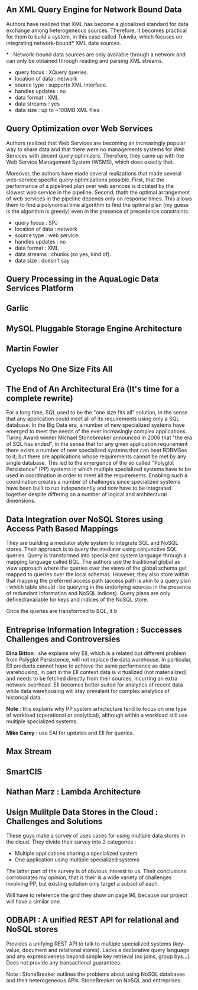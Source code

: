 ## An XML Query Engine for Network Bound Data

Authors have realized that XML has become a globalized standard for data exchange among heterogeneous sources. Therefore, it becomes practical for them to build a system, in this case called Tukwila, which focuses on integrating network-bound* XML data sources.

\* : Network-bound data sources are only available through a network and can only be obtained through reading and parsing XML streams.

 - query focus : XQuery queries.
 - location of data : network
 - source type : supports XML interface.
 - handles updates : no
 - data format : XML
 - data streams : yes
 - data size : up to ~100MB XML files

## Query Optimization over Web Services

Authors realized that Web Services are becoming an increasingly popular way to share data and that there were no managements systems for Web Services with decent query optimizers. Therefore, they came up with the Web Service Management System (WSMS), which does exactly that.

Moreover, the authors have made several realizations that made several web-service specific query optimizations possible. First, that the performance of a pipelined plan over web services is dictated by the slowest web service in the pipeline. Second, thath the optimal arrangement of web services in the pipeline depends only on response times. This allows them to find a polynomial time algorithm to find the optimal plan (my guess is the algorithm is greedy) even in the presence of precedence constraints.

 - query focus : SPJ
 - location of data : network
 - source type : web service
 - handles updates : no
 - data format : XML
 - data streams : chunks (so yes, kind of).
 - data size : doesn't say

## Query Processing in the AquaLogic Data Services Platform

## Garlic

## MySQL Pluggable Storage Engine Architecture

## Martin Fowler

## Cyclops No One Size Fits All

## The End of An Architectural Era (It's time for a complete rewrite)

For a long time, SQL used to be the "one size fits all" solution, in the sense that any application could meet all of its requirements using only a SQL database. In the Big Data era, a number of new specialized systems have emerged to meet the needs of the ever increasingly complex applications. Turing Award winner Michael Stonebreaker announced in 2006 that "the era of SQL has ended", in the sense that for any given application requirement there exists a number of new specialized systems that can beat RDBMSes to it; but there are applications whose requirements cannot be met by any single database. This led to the emergence of the so called "Polyglot Persistence" (PP) systems in which multiple specialized systems have to be used in coordination in order to meet all the requirements. Enabling such a coordination creates a number of challenges since specialized systems have been built to run independently and now have to be integrated together despite differing on a number of logical and architectural dimensions.

## Data Integration over NoSQL Stores using Access Path Based Mappings

They are building a mediator style system to integrate SQL and NoSQL stores. Their approach is to query the mediator using conjunctive SQL queries. Query is transformed into specialized system language through a mapping language called BQL. The authors use the traditional global as view approach where the queries over the views of the global schema get mapped to queries over the local schemas. However, they also store within that mapping the preferred access path (access path is akin to a query plan : which table should i be querying in the underlying sources in the presence of redundant information and NoSQL indices). Query plans are only defined/available for keys and indices of the NoSQL store. 

Once the queries are transformed to BQL, it b

## Entreprise Information Integration : Successes Challenges and Controversies

**Dina Bitton** : she explains why EII, which is a related but different problem from Polyglot Persistence, will not replace the data warehouse. In particular, EII products cannot hope to achieve the same performance as data warehousing, in part in the EII context data is virtualized (not materialized) and needs to be fetched directly from their sources, incurring an extra network overhead. EII becomes better suited for analytics of recent data while data warehousing will stay prevalent for complex analytics of historical data.

**Note** : this explains why PP system arhictecture tend to focus on one type of workload (operational or analytical), although within a workload still use multiple specialized systems.

**Mike Carey** : use EAI for updates and EII for queries.

## Max Stream

## SmartCIS

## Nathan Marz : Lambda Architecture

## Usign Mulitple Data Stores in the Cloud : Challenges and Solutions

These guys make a survey of uses cases for using multiple data stores in the cloud. They divide their survey into 2 categories :

 - Multiple applications sharing a specialized system
 - One application using multiple specialized systems

The latter part of the survey is of obvious interest to us. Their conclusions corroborates my opinion, that is their is a wide variety of challenges involving PP, but existing solution only target a subset of each.

Will have to reference the grid they show on page 96, because our project will have a similar one.

## ODBAPI : A unified REST API for relational and NoSQL stores

Provides a unifying REST API to talk to multiple specialized systems (key-value, document and relational stores). Lacks a declarative query language and any expressiveness beyond simple key retrieval (no joins, group bys...).  Does not provide any transactional guarantees. 

Note : StoneBreaker outlines the problems about using NoSQL databases and their heterogeneous APIs. StoneBreaker on NoSQL and entreprises.